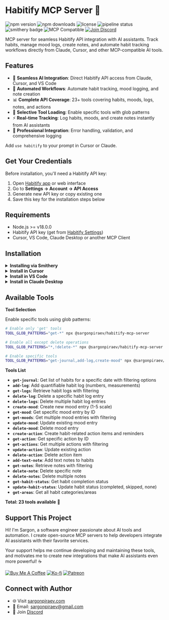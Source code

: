 # Habitify MCP Server 🔧

![npm version](https://img.shields.io/npm/v/@sargonpiraev/habitify-mcp-server)
![npm downloads](https://img.shields.io/npm/dw/@sargonpiraev/habitify-mcp-server)
![license](https://img.shields.io/github/license/sargonpiraev/habitify-mcp-server)
![pipeline status](https://gitlab.com/sargonpiraev/habitify-mcp-server/badges/main/pipeline.svg)
![smithery badge](https://smithery.ai/badge/@sargonpiraev/habitify-mcp-server)
![MCP Compatible](https://img.shields.io/badge/MCP-Compatible-blue)
[![Join Discord](https://img.shields.io/discord/1331631275464671347?color=7289da&label=Discord&logo=discord)](https://discord.gg/ZsWGxRGj)

MCP server for seamless Habitify API integration with AI assistants. Track habits, manage mood logs, create notes, and automate habit tracking workflows directly from Claude, Cursor, and other MCP-compatible AI tools.

## Features

- 🔌 **Seamless AI Integration**: Direct Habitify API access from Claude, Cursor, and VS Code
- 🤖 **Automated Workflows**: Automate habit tracking, mood logging, and note creation
- 📊 **Complete API Coverage**: 23+ tools covering habits, moods, logs, notes, and actions
- 🎯 **Selective Tool Loading**: Enable specific tools with glob patterns
- ⚡ **Real-time Tracking**: Log habits, moods, and create notes instantly from AI assistants
- 🔧 **Professional Integration**: Error handling, validation, and comprehensive logging

Add `use habitify` to your prompt in Cursor or Claude.

## Get Your Credentials

Before installation, you'll need a Habitify API key:

1. Open [Habitify app](https://habitify.me) or web interface
2. Go to **Settings → Account → API Access**
3. Generate new API key or copy existing one
4. Save this key for the installation steps below

## Requirements

- Node.js >= v18.0.0
- Habitify API key (get from [Habitify Settings](https://habitify.me))
- Cursor, VS Code, Claude Desktop or another MCP Client

## Installation

<details>
<summary><b>Installing via Smithery</b></summary>

To install Habitify MCP Server for any client automatically via [Smithery](https://smithery.ai):

```bash
npx -y @smithery/cli@latest install @sargonpiraev/habitify-mcp-server --client <CLIENT_NAME>
```

</details>

<details>
<summary><b>Install in Cursor</b></summary>

#### Cursor One-Click Installation

[![Install MCP Server](https://cursor.com/deeplink/mcp-install-dark.svg)](https://cursor.com/install-mcp?name=habitify-mcp-server&config=eyJjb21tYW5kIjoibnB4IC15IEBzYXJnb25waXJhZXYvaGFiaXRpZnktbWNwLXNlcnZlciJ9)

#### Manual Configuration

Add to your Cursor `~/.cursor/mcp.json` file:

```json
{
  "mcpServers": {
    "habitify-mcp-server": {
      "command": "npx",
      "args": ["-y", "@sargonpiraev/habitify-mcp-server"],
      "env": {
        "HABITIFY_API_KEY": "your-habitify-api-key"
      }
    }
  }
}
```

</details>

<details>
<summary><b>Install in VS Code</b></summary>

[![Install in VS Code](https://img.shields.io/badge/VS_Code-Install_MCP-0098FF)](vscode:mcp/install?%7B%22name%22%3A%22habitify-mcp-server%22%2C%22command%22%3A%22npx%22%2C%22args%22%3A%5B%22-y%22%2C%22@sargonpiraev/habitify-mcp-server%22%5D%7D)

Or add manually to your VS Code settings:

```json
"mcp": {
  "servers": {
    "habitify-mcp-server": {
      "type": "stdio",
      "command": "npx",
      "args": ["-y", "@sargonpiraev/habitify-mcp-server"],
      "env": {
        "HABITIFY_API_KEY": "your-habitify-api-key"
      }
    }
  }
}
```

</details>

<details>
<summary><b>Install in Claude Desktop</b></summary>

Add to your `claude_desktop_config.json`:

```json
{
  "mcpServers": {
    "habitify-mcp-server": {
      "command": "npx",
      "args": ["-y", "@sargonpiraev/habitify-mcp-server"],
      "env": {
        "HABITIFY_API_KEY": "your-habitify-api-key"
      }
    }
  }
}
```

</details>

## Available Tools

**Tool Selection**

Enable specific tools using glob patterns:

```bash
# Enable only 'get' tools
TOOL_GLOB_PATTERNS="get-*" npx @sargonpiraev/habitify-mcp-server

# Enable all except delete operations
TOOL_GLOB_PATTERNS="*,!delete-*" npx @sargonpiraev/habitify-mcp-server

# Enable specific tools
TOOL_GLOB_PATTERNS="get-journal,add-log,create-mood" npx @sargonpiraev/habitify-mcp-server
```

**Tools List**

- **`get-journal`**: Get list of habits for a specific date with filtering options
- **`add-log`**: Add quantifiable habit log (numbers, measurements)
- **`get-logs`**: Retrieve habit logs with filtering
- **`delete-log`**: Delete a specific habit log entry
- **`delete-logs`**: Delete multiple habit log entries
- **`create-mood`**: Create new mood entry (1-5 scale)
- **`get-mood`**: Get specific mood entry by ID
- **`get-moods`**: Get multiple mood entries with filtering
- **`update-mood`**: Update existing mood entry
- **`delete-mood`**: Delete mood entry
- **`create-action`**: Create habit-related action items and reminders
- **`get-action`**: Get specific action by ID
- **`get-actions`**: Get multiple actions with filtering
- **`update-action`**: Update existing action
- **`delete-action`**: Delete action item
- **`add-text-note`**: Add text notes to habits
- **`get-notes`**: Retrieve notes with filtering
- **`delete-note`**: Delete specific note
- **`delete-notes`**: Delete multiple notes
- **`get-habit-status`**: Get habit completion status
- **`update-habit-status`**: Update habit status (completed, skipped, none)
- **`get-areas`**: Get all habit categories/areas

**Total: 23 tools available** 🎯

## Support This Project

Hi! I'm Sargon, a software engineer passionate about AI tools and automation. I create open-source MCP servers to help developers integrate AI assistants with their favorite services.

Your support helps me continue developing and maintaining these tools, and motivates me to create new integrations that make AI assistants even more powerful! ☕

[![Buy Me A Coffee](https://img.shields.io/badge/Buy%20Me%20A%20Coffee-FFDD00?logo=buy-me-a-coffee&logoColor=black)](https://buymeacoffee.com/sargonpiraev)
[![Ko-fi](https://img.shields.io/badge/Ko--fi-F16061?logo=ko-fi&logoColor=white)](https://ko-fi.com/sargonpiraev)
[![Patreon](https://img.shields.io/badge/Patreon-F96854?logo=patreon&logoColor=white)](https://patreon.com/sargonpiraev)

## Connect with Author

- 🌐 Visit [sargonpiraev.com](https://sargonpiraev.com)
- 📧 Email: [sargonpiraev@gmail.com](mailto:sargonpiraev@gmail.com)
- 💬 Join [Discord](https://discord.gg/ZsWGxRGj)
